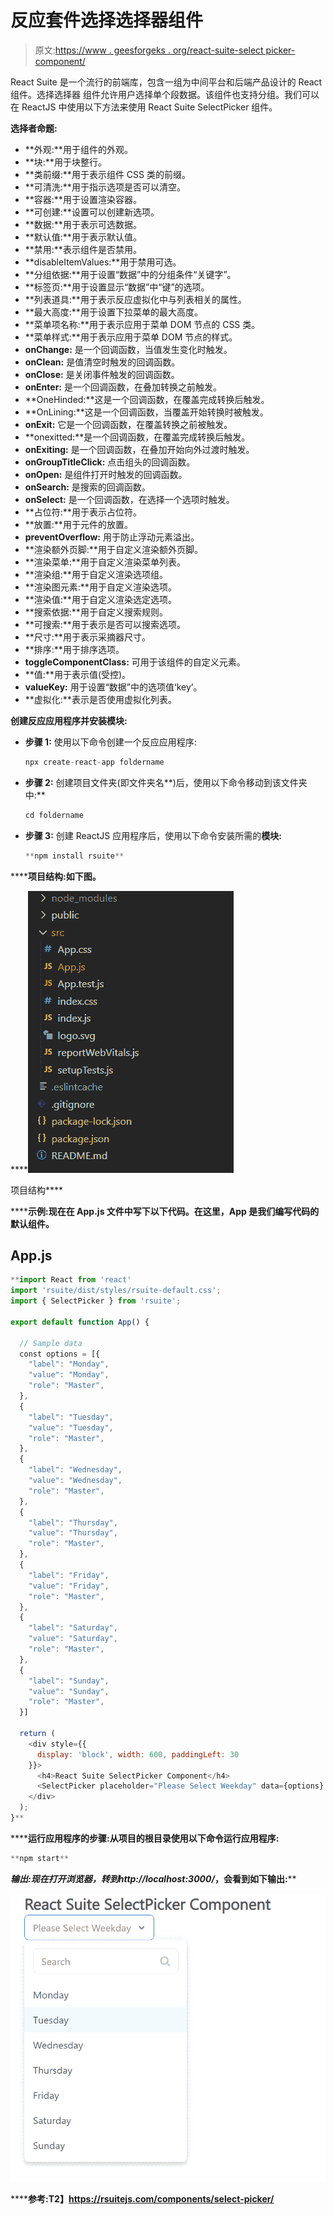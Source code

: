 # 反应套件选择选择器组件

> 原文:[https://www . geesforgeks . org/react-suite-select picker-component/](https://www.geeksforgeeks.org/react-suite-selectpicker-component/)

React Suite 是一个流行的前端库，包含一组为中间平台和后端产品设计的 React 组件。选择选择器  组件允许用户选择单个段数据。该组件也支持分组。我们可以在 ReactJS 中使用以下方法来使用 React Suite SelectPicker 组件。

**选择者命题:**

*   **外观:**用于组件的外观。
*   **块:**用于块整行。
*   **类前缀:**用于表示组件 CSS 类的前缀。
*   **可清洗:**用于指示选项是否可以清空。
*   **容器:**用于设置渲染容器。
*   **可创建:**设置可以创建新选项。
*   **数据:**用于表示可选数据。
*   **默认值:**用于表示默认值。
*   **禁用:**表示组件是否禁用。
*   **disableItemValues:**用于禁用可选。
*   **分组依据:**用于设置“数据”中的分组条件“关键字”。
*   **标签页:**用于设置显示“数据”中“键”的选项。
*   **列表道具:**用于表示反应虚拟化中与列表相关的属性。
*   **最大高度:**用于设置下拉菜单的最大高度。
*   **菜单项名称:**用于表示应用于菜单 DOM 节点的 CSS 类。
*   **菜单样式:**用于表示应用于菜单 DOM 节点的样式。
*   **onChange:** 是一个回调函数，当值发生变化时触发。
*   **onClean:** 是值清空时触发的回调函数。
*   **onClose:** 是关闭事件触发的回调函数。
*   **onEnter:** 是一个回调函数，在叠加转换之前触发。
*   **OneHinded:**这是一个回调函数，在覆盖完成转换后触发。
*   **OnLining:**这是一个回调函数，当覆盖开始转换时被触发。
*   **onExit:** 它是一个回调函数，在覆盖转换之前被触发。
*   **onexitted:**是一个回调函数，在覆盖完成转换后触发。
*   **onExiting:** 是一个回调函数，在叠加开始向外过渡时触发。
*   **onGroupTitleClick:** 点击组头的回调函数。
*   **onOpen:** 是组件打开时触发的回调函数。
*   **onSearch:** 是搜索的回调函数。
*   **onSelect:** 是一个回调函数，在选择一个选项时触发。
*   **占位符:**用于表示占位符。
*   **放置:**用于元件的放置。
*   **preventOverflow:** 用于防止浮动元素溢出。
*   **渲染额外页脚:**用于自定义渲染额外页脚。
*   **渲染菜单:**用于自定义渲染菜单列表。
*   **渲染组:**用于自定义渲染选项组。
*   **渲染图元素:**用于自定义渲染选项。
*   **渲染值:**用于自定义渲染选定选项。
*   **搜索依据:**用于自定义搜索规则。
*   **可搜索:**用于表示是否可以搜索选项。
*   **尺寸:**用于表示采摘器尺寸。
*   **排序:**用于排序选项。
*   **toggleComponentClass:** 可用于该组件的自定义元素。
*   **值:**用于表示值(受控)。
*   **valueKey:** 用于设置“数据”中的选项值‘key’。
*   **虚拟化:**表示是否使用虚拟化列表。

**创建反应应用程序并安装模块:**

*   **步骤 1:** 使用以下命令创建一个反应应用程序:

    ```jsx
    npx create-react-app foldername
    ```

*   **步骤 2:** 创建项目文件夹(即文件夹名**)后，使用以下命令移动到该文件夹中:**

    ```jsx
    cd foldername
    ```

*   **步骤 3:** 创建 ReactJS 应用程序后，使用以下命令安装所需的****模块:****

    ```jsx
    **npm install rsuite**
    ```

******项目结构:**如下图。****

****![](img/f04ae0d8b722a9fff0bd9bd138b29c23.png)

项目结构**** 

******示例:**现在在 **App.js** 文件中写下以下代码。在这里，App 是我们编写代码的默认组件。****

## ****App.js****

```jsx
**import React from 'react'
import 'rsuite/dist/styles/rsuite-default.css';
import { SelectPicker } from 'rsuite';

export default function App() {

  // Sample data 
  const options = [{
    "label": "Monday",
    "value": "Monday",
    "role": "Master",
  },
  {
    "label": "Tuesday",
    "value": "Tuesday",
    "role": "Master",
  },
  {
    "label": "Wednesday",
    "value": "Wednesday",
    "role": "Master",
  },
  {
    "label": "Thursday",
    "value": "Thursday",
    "role": "Master",
  },
  {
    "label": "Friday",
    "value": "Friday",
    "role": "Master",
  },
  {
    "label": "Saturday",
    "value": "Saturday",
    "role": "Master",
  },
  {
    "label": "Sunday",
    "value": "Sunday",
    "role": "Master",
  }]

  return (
    <div style={{
      display: 'block', width: 600, paddingLeft: 30
    }}>
      <h4>React Suite SelectPicker Component</h4>
      <SelectPicker placeholder="Please Select Weekday" data={options} />
    </div>
  );
}**
```

******运行应用程序的步骤:**从项目的根目录使用以下命令运行应用程序:****

```jsx
**npm start**
```

******输出:**现在打开浏览器，转到***http://localhost:3000/***，会看到如下输出:****

****![](img/a891261aefadf89a71c856da52492761.png)****

******参考:**T2】https://rsuitejs.com/components/select-picker/****